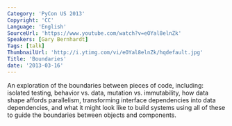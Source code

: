 ```yaml
---
Category: 'PyCon US 2013'
Copyright: 'CC'
Language: 'English'
SourceUrl: 'https://www.youtube.com/watch?v=eOYal8elnZk'
Speakers: [Gary Bernhardt]
Tags: [talk]
ThumbnailUrl: 'http://i.ytimg.com/vi/eOYal8elnZk/hqdefault.jpg'
Title: 'Boundaries'
date: '2013-03-16'
---
```

An exploration of the boundaries between pieces of code, including: isolated testing, behavior vs. data, mutation vs. immutability, how data shape affords parallelism, transforming interface dependencies into data dependencies, and what it might look like to build systems using all of these to guide the boundaries between objects and components.